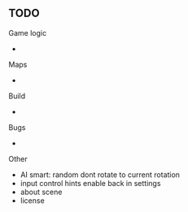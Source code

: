 ## TODO

Game logic

-

Maps

-

Build

-

Bugs

-

Other

- AI smart: random dont rotate to current rotation
- input control hints enable back in settings
- about scene
- license
